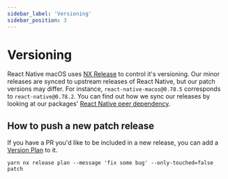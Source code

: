 ```yaml
---
sidebar_label: 'Versioning'
sidebar_position: 3
---
```


# Versioning

React Native macOS uses [NX Release](https://nx.dev/features/manage-releases) to control it's versioning. Our minor releases are synced to upstream releases of React Native, but our patch versions may differ. For instance, `react-native-macos@0.78.5` corresponds to `react-native@0.78.2`. You can find out how we sync our releases by looking at our packages' [React Native peer dependency](https://github.com/microsoft/react-native-macos/blob/8f8fd013d2a36cf2635dbcef76970119f7672b51/packages/react-native/package.json#L105).

## How to push a new patch release

If you have a PR you'd like to be included in a new release, you can add a [Version Plan](https://nx.dev/recipes/nx-release/file-based-versioning-version-plans#file-based-versioning-version-plans) to it. 

```shell
yarn nx release plan --message 'fix some bug' --only-touched=false patch
```